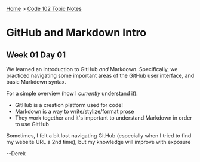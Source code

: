 [Home](../README.md) > [Code 102 Topic Notes](../102topicNotes.md)

# GitHub and Markdown Intro

## Week 01 Day 01

We learned an introduction to GitHub *and* Markdown.
Specifically, we practiced navigating some important areas of the GitHub user interface, and basic Markdown syntax.

For a simple overview (how I *currently* understand it):

- GitHub is a creation platform used for code!
- Markdown is a way to write/stylize/format prose
- They work together and it's important to understand Markdown in order to use GitHub

Sometimes, I felt a bit lost navigating GitHub (especially when I tried to find my website URL a 2nd time), but my knowledge will improve with exposure

--Derek
